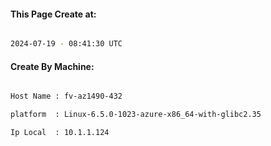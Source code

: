 
   
#### This Page Create at:

```bash

2024-07-19 - 08:41:30 UTC

```

#### Create By Machine:

```bash

Host Name : fv-az1490-432

platform  : Linux-6.5.0-1023-azure-x86_64-with-glibc2.35

Ip Local  : 10.1.1.124

```

